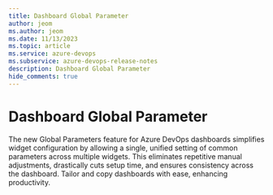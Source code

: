```yaml
---
title: Dashboard Global Parameter
author: jeom
ms.author: jeom
ms.date: 11/13/2023
ms.topic: article
ms.service: azure-devops
ms.subservice: azure-devops-release-notes
description: Dashboard Global Parameter
hide_comments: true
---
```


# Dashboard Global Parameter

The new Global Parameters feature for Azure DevOps dashboards simplifies widget configuration by allowing a single, unified setting of common parameters across multiple widgets. This eliminates repetitive manual adjustments, drastically cuts setup time, and ensures consistency across the dashboard. Tailor and copy dashboards with ease, enhancing productivity.
